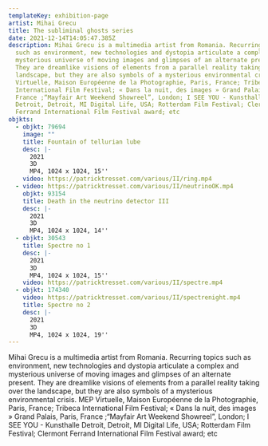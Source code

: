```yaml
---
templateKey: exhibition-page
artist: Mihai Grecu
title: The subliminal ghosts series
date: 2021-12-14T14:05:47.385Z
description: Mihai Grecu is a multimedia artist from Romania. Recurring topics
  such as environment, new technologies and dystopia articulate a complex and
  mysterious universe of moving images and glimpses of an alternate present.
  They are dreamlike visions of elements from a parallel reality taking over the
  landscape, but they are also symbols of a mysterious environmental crisis. MEP
  Virtuelle, Maison Européenne de la Photographie, Paris, France; Tribeca
  International Film Festival; « Dans la nuit, des images » Grand Palais, Paris,
  France ;“Mayfair Art Weekend Showreel”, London; I SEE YOU - Kunsthalle
  Detroit, Detroit, MI Digital Life, USA; Rotterdam Film Festival; Clermont
  Ferrand International Film Festival award; etc
objkts:
  - objkt: 79694
    image: ""
    title: Fountain of tellurian lube
    desc: |-
      2021
      3D
      MP4, 1024 x 1024, 15''
    video: https://patricktresset.com/various/II/ring.mp4
  - video: https://patricktresset.com/various/II/neutrinoOK.mp4
    objkt: 93154
    title: Death in the neutrino detector III
    desc: |-
      2021
      3D
      MP4, 1024 x 1024, 14''
  - objkt: 30543
    title: Spectre no 1
    desc: |-
      2021
      3D
      MP4, 1024 x 1024, 15''
    video: https://patricktresset.com/various/II/spectre.mp4
  - objkt: 174340
    video: https://patricktresset.com/various/II/spectrenight.mp4
    title: Spectre no 2
    desc: |-
      2021
      3D
      MP4, 1024 x 1024, 19''
---
```

Mihai Grecu is a multimedia artist from Romania. Recurring topics such as environment, new technologies and dystopia articulate a complex and mysterious universe of moving images and glimpses of an alternate present. They are dreamlike visions of elements from a parallel reality taking over the landscape, but they are also symbols of a mysterious environmental crisis. MEP Virtuelle, Maison Européenne de la Photographie, Paris, France; Tribeca International Film Festival; « Dans la nuit, des images » Grand Palais, Paris, France ;“Mayfair Art Weekend Showreel”, London; I SEE YOU - Kunsthalle Detroit, Detroit, MI Digital Life, USA; Rotterdam Film Festival; Clermont Ferrand International Film Festival award; etc